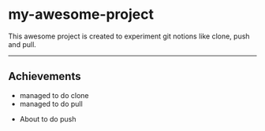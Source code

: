 # my-awesome-project

This awesome project is created to experiment git notions like clone, push and pull.

-------------
Achievements
-------------

* managed to do clone
* managed to do pull
- About to do push 